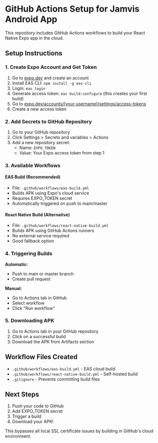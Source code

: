 # GitHub Actions Setup for Jamvis Android App

This repository includes GitHub Actions workflows to build your React Native Expo app in the cloud.

## Setup Instructions

### 1. Create Expo Account and Get Token

1. Go to [expo.dev](https://expo.dev) and create an account
2. Install EAS CLI: `npm install -g eas-cli`
3. Login: `eas login`
4. Generate access token: `eas build:configure` (this creates your first build)
5. Go to [expo.dev/accounts/[your-username]/settings/access-tokens](https://expo.dev/accounts/settings/access-tokens)
6. Create a new access token

### 2. Add Secrets to GitHub Repository

1. Go to your GitHub repository
2. Click Settings > Secrets and variables > Actions
3. Add a new repository secret:
   - Name: `EXPO_TOKEN`
   - Value: Your Expo access token from step 1

### 3. Available Workflows

#### EAS Build (Recommended)
- File: `.github/workflows/eas-build.yml`
- Builds APK using Expo's cloud service
- Requires EXPO_TOKEN secret
- Automatically triggered on push to main/master

#### React Native Build (Alternative)
- File: `.github/workflows/react-native-build.yml`
- Builds APK using GitHub Actions runners
- No external service required
- Good fallback option

### 4. Triggering Builds

**Automatic:**
- Push to main or master branch
- Create pull request

**Manual:**
- Go to Actions tab in GitHub
- Select workflow
- Click "Run workflow"

### 5. Downloading APK

1. Go to Actions tab in your GitHub repository
2. Click on a successful build
3. Download the APK from Artifacts section

## Workflow Files Created

- `.github/workflows/eas-build.yml` - EAS cloud build
- `.github/workflows/react-native-build.yml` - Self-hosted build
- `.gitignore` - Prevents committing build files

## Next Steps

1. Push your code to GitHub
2. Add EXPO_TOKEN secret
3. Trigger a build
4. Download your APK!

This bypasses all local SSL certificate issues by building in GitHub's cloud environment.
